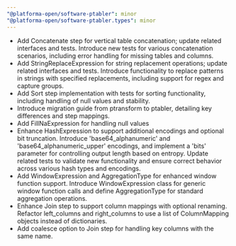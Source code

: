 ```yaml
---
"@platforma-open/software-ptabler": minor
"@platforma-open/software-ptabler.types": minor
---
```


- Add Concatenate step for vertical table concatenation; update related interfaces and tests. Introduce new tests for various concatenation scenarios, including error handling for missing tables and columns.
- Add StringReplaceExpression for string replacement operations; update related interfaces and tests. Introduce functionality to replace patterns in strings with specified replacements, including support for regex and capture groups.
- Add Sort step implementation with tests for sorting functionality, including handling of null values and stability.
- Introduce migration guide from ptransform to ptabler, detailing key differences and step mappings.
- Add FillNaExpression for handling null values
- Enhance HashExpression to support additional encodings and optional bit truncation. Introduce 'base64_alphanumeric' and 'base64_alphanumeric_upper' encodings, and implement a 'bits' parameter for controlling output length based on entropy. Update related tests to validate new functionality and ensure correct behavior across various hash types and encodings.
- Add WindowExpression and AggregationType for enhanced window function support. Introduce WindowExpression class for generic window function calls and define AggregationType for standard aggregation operations.
- Enhance Join step to support column mappings with optional renaming. Refactor left_columns and right_columns to use a list of ColumnMapping objects instead of dictionaries.
- Add coalesce option to Join step for handling key columns with the same name.
